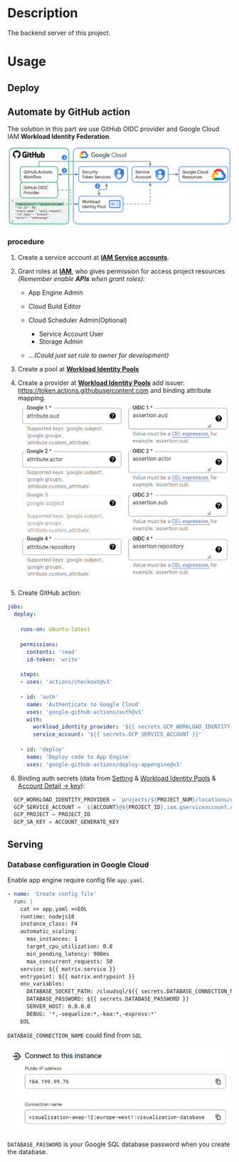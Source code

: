 # Description

The backend server of this project.

# Usage

## Deploy

## Automate by GitHub action

The solution in this part we use GitHub OIDC provider and Google Cloud IAM **Workload Identity Federation**.

![img.png](assets/workflow.png)

### procedure

1. Create a service account at [**IAM Service accounts**](https://console.cloud.google.com/iam-admin/serviceaccounts).

2. Grant roles at [**IAM**](https://console.cloud.google.com/iam-admin/iam), who gives permission for access project
	 resources _(Remember enable **APIs** when grant roles)_:
	  - App Engine Admin
    - Cloud Build Editor
    - Cloud Scheduler Admin(Optional)
		-	Service Account User
		-	Storage Admin

    - ..._(Could just set rule to owner for development)_
3. Create a pool at [**Workload Identity Pools**](https://console.cloud.google.com/iam-admin/workload-identity-pools)

4. Create a provider at [**Workload Identity Pools**](https://console.cloud.google.com/iam-admin/workload-identity-pools)
	 add issuer: https://token.actions.githubusercontent.com and binding attribute mapping.
	 ![img.png](assets/attribute.png)

5. Create GitHub action:

```yaml
jobs:
  deploy:

    runs-on: ubuntu-latest

    permissions:
      contents: 'read'
      id-token: 'write'

    steps:
    - uses: 'actions/checkout@v3'

    - id: 'auth'
      name: 'Authenticate to Google Cloud'
      uses: 'google-github-actions/auth@v1'
      with:
        workload_identity_provider: '${{ secrets.GCP_WORKLOAD_IDENTITY_PROVIDER }}'
        service_account: '${{ secrets.GCP_SERVICE_ACCOUNT }}'

    - id: 'deploy'
      name: 'Deploy code to App Engine'
      uses: 'google-github-actions/deploy-appengine@v1'
```

6. Binding auth secrets (data from [Setting](https://console.cloud.google.com/iam-admin/settings) &
	 [Workload Identity Pools](https://console.cloud.google.com/iam-admin/workload-identity-pools) &
	 [Account Detail -> key](https://console.cloud.google.com/iam-admin/serviceaccounts/details)):
```javascript
  GCP_WORKLOAD_IDENTITY_PROVIDER = `projects/${PROJECT_NUM}/locations/global/workloadIdentityPools/${POOL}/attribute.repository/awap-12/visualization-server`
  GCP_SERVICE_ACCOUNT = `${ACCOUNT}@${PROJECT_ID}.iam.gserviceaccount.com`
  GCP_PROJECT = PROJECT_ID
  GCP_SA_KEY = ACCOUNT_GENERATE_KEY
```

## Serving

### Database configuration in Google Cloud

Enable app engine require config file `app.yaml`.

```yaml
- name: 'Create config file'
  run: |
    cat >> app.yaml <<EOL
    runtime: nodejs18
    instance_class: F4
    automatic_scaling:
      max_instances: 1
      target_cpu_utilization: 0.8
      min_pending_latency: 900ms
      max_concurrent_requests: 50
    service: ${{ matrix.service }}
    entrypoint: ${{ matrix.entrypoint }}
    env_variables:
      DATABASE_SOCKET_PATH: /cloudsql/${{ secrets.DATABASE_CONNECTION_NAME }}
      DATABASE_PASSWORD: ${{ secrets.DATABASE_PASSWORD }}
      SERVER_HOST: 0.0.0.0
      DEBUG: '*,-sequelize:*,-koa:*,-express:*'
    EOL
```

`DATABASE_CONNECTION_NAME` could find from `SQL` 

![img.png](assets/sql_instance.png)

`DATABASE_PASSWORD` is your Google SQL database password when you create the database.
